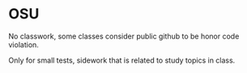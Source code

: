 # OSU
No classwork, some classes consider public github to be honor code violation.

Only for small tests, sidework that is related to study topics in class.


